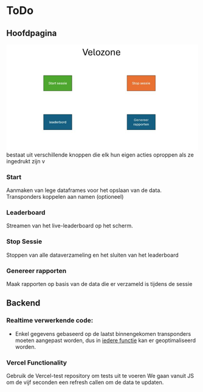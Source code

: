 # ToDo

## Hoofdpagina
![alt text](image-1.png)
bestaat uit verschillende knoppen die elk hun eigen acties oproppen als ze ingedrukt zijn v

### Start
Aanmaken van lege dataframes voor het opslaan van de data. Transponders koppelen aan namen (optioneel)

### Leaderboard
Streamen van het live-leaderboard op het scherm. 

### Stop Sessie
Stoppen van alle dataverzameling en het sluiten van het leaderboard

### Genereer rapporten
Maak rapporten op basis van de data die er verzameld is tijdens de sessie

## Backend
### Realtime verwerkende code:
- Enkel gegevens gebaseerd op de laatst binnengekomen transponders moeten aangepast worden, dus in <u>iedere functie</u> kan er geoptimaliseerd worden.


### Vercel Functionality
Gebruik de Vercel-test repository om tests uit te voeren
We gaan vanuit JS om de vijf seconden een refresh callen om de data te updaten.